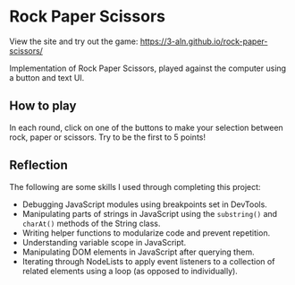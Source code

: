 # Rock Paper Scissors

View the site and try out the game: https://3-aln.github.io/rock-paper-scissors/

Implementation of Rock Paper Scissors, played against the computer using a button and text UI.

## How to play

In each round, click on one of the buttons to make your selection between rock, paper or scissors. Try to be the first to 5 points!

## Reflection

The following are some skills I used through completing this project:

* Debugging JavaScript modules using breakpoints set in DevTools.
* Manipulating parts of strings in JavaScript using the `substring()` and `charAt()` methods of the String class.
* Writing helper functions to modularize code and prevent repetition.
* Understanding variable scope in JavaScript.
* Manipulating DOM elements in JavaScript after querying them.
* Iterating through NodeLists to apply event listeners to a collection of related elements using a loop (as opposed to individually).

